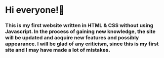 <h1> Hi everyone!👋 </h1>

<h3>This is my first website written in HTML & CSS without using Javascript. In the process of gaining new knowledge, the site will be updated and acquire new features and possibly appearance. I will be glad of any criticism, since this is my first site and I may have made a lot of mistakes.</h3>
